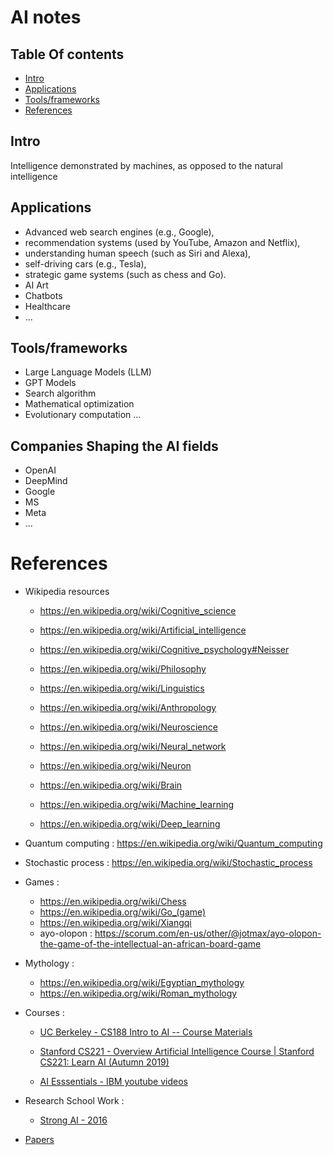 # AI notes 

## Table Of contents
- [Intro](#intro)
- [Applications](#applications)
- [Tools/frameworks](#toolsframeworks)
- [References](#references)


## Intro

Intelligence demonstrated by machines, as opposed to the natural intelligence

## Applications

- Advanced web search engines (e.g., Google), 
- recommendation systems (used by YouTube, Amazon and Netflix), 
- understanding human speech (such as Siri and Alexa), 
- self-driving cars (e.g., Tesla), 
- strategic game systems (such as chess and Go).
- AI Art
- Chatbots
- Healthcare
- ...

## Tools/frameworks
- Large Language Models (LLM)
- GPT Models
- Search algorithm
- Mathematical optimization 
- Evolutionary computation ...

## Companies Shaping the AI fields
- OpenAI
- DeepMind
- Google
- MS
- Meta 
- ...

# References 

- Wikipedia resources
  - https://en.wikipedia.org/wiki/Cognitive_science
  - https://en.wikipedia.org/wiki/Artificial_intelligence
  - https://en.wikipedia.org/wiki/Cognitive_psychology#Neisser
  - https://en.wikipedia.org/wiki/Philosophy
  - https://en.wikipedia.org/wiki/Linguistics
  - https://en.wikipedia.org/wiki/Anthropology
  - https://en.wikipedia.org/wiki/Neuroscience
  
  - https://en.wikipedia.org/wiki/Neural_network
  - https://en.wikipedia.org/wiki/Neuron
  - https://en.wikipedia.org/wiki/Brain
  - https://en.wikipedia.org/wiki/Machine_learning
  - https://en.wikipedia.org/wiki/Deep_learning

- Quantum computing : https://en.wikipedia.org/wiki/Quantum_computing
- Stochastic process : https://en.wikipedia.org/wiki/Stochastic_process

- Games : 
  - https://en.wikipedia.org/wiki/Chess
  - https://en.wikipedia.org/wiki/Go_(game)
  - https://en.wikipedia.org/wiki/Xiangqi
  - ayo-olopon : https://scorum.com/en-us/other/@jotmax/ayo-olopon-the-game-of-the-intellectual-an-african-board-game

- Mythology : 
  - https://en.wikipedia.org/wiki/Egyptian_mythology
  - https://en.wikipedia.org/wiki/Roman_mythology

- Courses :

  - [UC Berkeley - CS188 Intro to AI -- Course Materials](http://ai.berkeley.edu/lecture_slides.html) 
  - [Stanford CS221 - Overview Artificial Intelligence Course | Stanford CS221: Learn AI (Autumn 2019)](https://www.youtube.com/watch?v=J8Eh7RqggsU&list=PLoROMvodv4rO1NB9TD4iUZ3qghGEGtqNX)

  - [AI Esssentials - IBM youtube videos](https://www.youtube.com/watch?v=9gGnTQTYNaE&list=PLOspHqNVtKADfxkuDuHduUkDExBpEt3DF)
  

- Research School Work : 
  - [Strong AI - 2016](https://github.com/afondiel/research-notes/blob/master/ai/doc/strong-ai-technical-presentation-ensea-2016/strong-ai-research-work-afonso-diela-full-ensea-2016-FR.pdf) 
  
- [Papers](#)